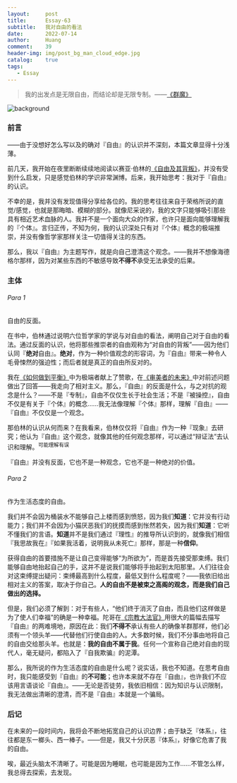 ```yaml
---
layout:     post
title:      Essay-63
subtitle:   我对自由的看法
date:       2022-07-14
author:     Huang
comment:    39
header-img: img/post_bg_man_cloud_edge.jpg
catalog:    true
tags:
   - Essay
---
```


> 我的出发点是无限自由，而结论却是无限专制。——[《群魔》](https://xn--29s704loyd.com/2021/08/09/Demons/)

![background](https://huang-feiyu.github.io/img/post_bg_man_cloud_edge.jpg)

### 前言

——由于没想好怎么写以及的确对『自由』的认识并不深刻，本篇文章显得十分浅薄。

前几天，我开始在夜里断断续续地阅读以赛亚·伯林的[《自由及其背叛》](https://book.douban.com/subject/34869836/)，并没有受到什么启发，只是感觉伯林的学识非常渊博。后来，我开始思考：我对于『自由』的认识。

不幸的是，我并没有发现值得分享给各位的。我的思考往往来自于荣格所说的直觉/感觉，也就是那晦暗、模糊的部分。就像尼采说的，我的文字只能够吸引那些具有相近艺术血脉的人。我并不是一个面向大众的作家，也许只是面向能够理解我的『个体』。言归正传，不知为何，我的认识深处只有对『个体』概念的极端推崇，并没有像哲学家那样关注一切值得关注的东西。

那么，我以『自由』为主题写作，就是向自己澄清这个观念。——我并不想像海德格尔那样，因为对某些东西的不敏感导致**不得不**承受无法承受的后果。

### 主体

###### Para 1

自由的反面。

在书中，伯林通过说明六位哲学家的学说与对自由的看法，阐明自己对于自由的看法。通过反面的认识，他将那些推崇者的自由观称为“对自由的背叛”——因为他们认同『**绝对**自由』。**绝对**，作为一种价值观念的形容词，为『自由』带来一种令人毛骨悚然的强迫性；而后者就是真正的自由所反对的。

我在[《如何做到平衡》](https://xn--29s704loyd.com/2022/05/03/Essay-54/#para-3)中为极端者献上了赞歌，在[《审美者的未来》](https://xn--29s704loyd.com/2022/07/07/Essay-62/#para-1)中对前述问题做出了回答——我走向了相对主义。那么，『自由』的反面是什么，与之对抗的观念是什么？——不是『专制』，自由不仅仅生长于社会生活；不是『被操控』，自由不仅是有关于『个体』的概念……我无法像理解『个体』那样，理解『自由』——『自由』不仅仅是一个观念。

那伯林的认识从何而来？在我看来，伯林仅仅将『自由』作为一种『现象』去研究；他认为『自由』这个观念，就像其他的任何观念那样，可以通过“辩证法”去认识和理解。<sup>可能理解有误</sup>

『自由』并没有反面，它也不是一种观念，它也不是一种绝对的价值。

###### Para 2

作为生活态度的自由。

我们并不会因为桶装水不能够自己上楼而感到愤怒，因为我们**知道**：它并没有行动能力；我们并不会因为小猫厌恶我们的抚摸而感到怅然若失，因为我们**知道**：它听不懂我们的言语。**知道**并不是我们通过『理性』的推导所认识到的，就像我们相信『我思故我在』『如果我活着，说明我从未死亡』那样，那是一种**信仰**。

获得自由的首要措施不是让自己变得能够“为所欲为”，而是首先接受那束缚。我们能够自由地抬起自己的手，这并不是说我们能够将手抬起到太阳那里。人们往往会对这束缚提出疑问：束缚最高到什么程度，最低又到什么程度呢？——我依旧给出相对主义的答案，取决于你自己。**人的自由不是被束之高阁的观念，而是我们自己做出的选择。**

但是，我们必须了解到：对于有些人，“他们终于消灭了自由，而且他们这样做是为了使人们幸福”的确是一种幸福。陀哥在[《宗教大法官》](https://huangfeiyu.blogspot.com/2021/08/blog-post.html)用很大的篇幅去描写『自由』的两难境地，原因在此：我们**不得不**承认有些人的确像羊群那样，他们必须有一个领头羊——代替他们行使自由的人。大多数时候，我们不分事由地将自己的自由交给那头羊。也就是：**我的自由不属于我**。任何一个宣称自己绝对自由的现代人，毫无疑问，都陷入了『自我欺骗』的泥潭。

那么，我所说的作为生活态度的自由是什么呢？说实话，我也不知道。在思考自由时，我只能感受到『自由』的**不可能**；也许本来就不存在『自由』，也许我们不应该用言语谈论『自由』。——无论是否徒劳，我依旧相信：因为知识与认识限制，我无法做出清晰的澄清，而不是『自由』本就是一个骗局。

### 后记

在未来的一段时间内，我将会不断地拓宽自己的认识边界；由于缺乏『体系』，往往都是东一榔头、西一棒子。——但是，我又十分厌恶『体系』，好像它危害了我的自由。

唉，最近头脑太不清晰了。可能是因为睡眠，也可能是因为工作……不管怎么样，我总得去探索，去发现。
